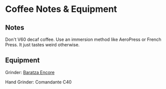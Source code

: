 # Coffee Notes & Equipment

## Notes

Don't V60 decaf coffee. Use an immersion method like AeroPress or French Press. It just tastes weird otherwise.

## Equipment

Grinder: [Baratza Encore](https://www.amazon.com/Baratza-Encore-Conical-Coffee-Grinder/dp/B007F183LK/ref=as_li_ss_tl?ie=UTF8&linkCode=ll1&tag=chrisltd-20&linkId=506f78ac8127812a94bcf7c9032f63cd&language=en_US)

Hand Grinder: Comandante C40

## 



